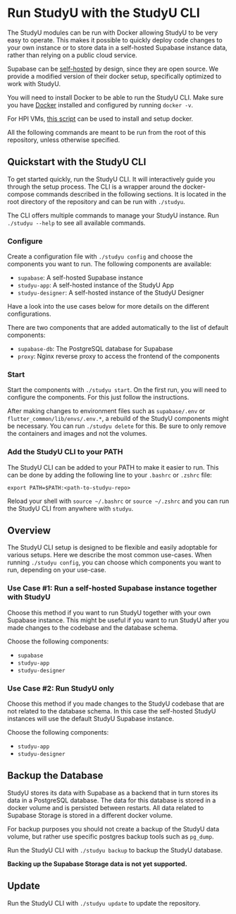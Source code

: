 # Run StudyU with the StudyU CLI

The StudyU modules can be run with Docker allowing StudyU to be very easy to
operate. This makes it possible to quickly deploy code changes to your own
instance or to store data in a self-hosted Supabase instance data, rather
than relying on a public cloud service.

Supabase can be [self-hosted](https://supabase.com/docs/guides/self-hosting/docker)
by design, since they are open source. We provide a modified version of their
docker setup, specifically optimized to work with StudyU.

You will need to install Docker to be able to run the StudyU CLI.
Make sure you have [Docker](https://docker.com) installed and configured by
running `docker -v`.

For HPI VMs,
[this script](https://gist.github.com/johannesvedder/0fafcbeabe8e069f96085bfedaebd9d0)
can be used to install and setup docker.

All the following commands are meant to be run from the root of this repository,
unless otherwise specified.

## Quickstart with the StudyU CLI

To get started quickly, run the StudyU CLI. It will interactively guide you
through the setup process. The CLI is a wrapper around the docker-compose
commands described in the following sections. It is located in the root
directory of the repository and can be run with `./studyu`.

The CLI offers multiple commands to manage your StudyU instance. Run
`./studyu --help` to see all available commands.

### Configure

Create a configuration file with `./studyu config` and choose the components you
want to run. The following components are available:

- `supabase`: A self-hosted Supabase instance
- `studyu-app`: A self-hosted instance of the StudyU App
- `studyu-designer`: A self-hosted instance of the StudyU Designer

Have a look into the use cases below for more details on the different
configurations.

There are two components that are added automatically to the list of default
components:

- `supabase-db`: The PostgreSQL database for Supabase
- `proxy`: Nginx reverse proxy to access the frontend of the components

### Start

Start the components with `./studyu start`. On the first run, you will need
to configure the components. For this just follow the instructions.

After making changes to environment files such as `supabase/.env` or
`flutter_common/lib/envs/.env.*`, a rebuild of the StudyU components might be
necessary. You can run `./studyu delete` for this. Be sure to only remove
the containers and images and not the volumes.

### Add the StudyU CLI to your PATH

The StudyU CLI can be added to your PATH to make it easier to run. This can be
done by adding the following line to your `.bashrc` or `.zshrc` file:

```shell
export PATH=$PATH:<path-to-studyu-repo>
```

Reload your shell with `source ~/.bashrc` or `source ~/.zshrc` and you can
run the StudyU CLI from anywhere with `studyu`.

## Overview

The StudyU CLI setup is designed to be flexible and easily adoptable for various
setups. Here we describe the most common use-cases. When running `./studyu config`,
you can choose which components you want to run, depending on your use-case.

### Use Case #1: Run a self-hosted Supabase instance together with StudyU

Choose this method if you want to run StudyU together with your own Supabase instance.
This might be useful if you want to run StudyU after you made changes to the
codebase and the database schema.

Choose the following components:

- `supabase`
- `studyu-app`
- `studyu-designer`

### Use Case #2: Run StudyU only

Choose this method if you made changes to the StudyU codebase that are not
related to the database schema. In this case the self-hosted StudyU instances will use the default
StudyU Supabase instance.

Choose the following components:

- `studyu-app`
- `studyu-designer`

## Backup the Database

StudyU stores its data with Supabase as a backend that in turn stores its data
in a PostgreSQL database. The data for this database is stored in a docker
volume and is persisted between restarts. All data related to Supabase Storage
is stored in a different docker volume.

For backup purposes you should not create a backup of the StudyU data volume,
but rather use specific postgres backup tools such as `pg_dump`.

Run the StudyU CLI with `./studyu backup` to backup the StudyU database.

**Backing up the Supabase Storage data is not yet supported.**

## Update

Run the StudyU CLI with `./studyu update` to update the repository.
